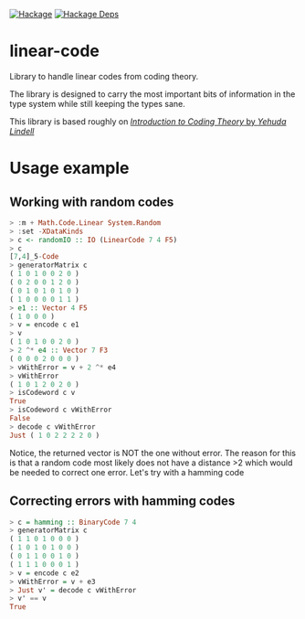 [![Hackage](https://img.shields.io/hackage/v/linear-code.svg)](https://hackage.haskell.org/package/linear-code) [![Hackage Deps](https://img.shields.io/hackage-deps/v/linear-code.svg)](http://packdeps.haskellers.com/reverse/linear-code)

# linear-code
Library to handle linear codes from coding theory.

The library is designed to carry the most important bits of information in the
type system while still keeping the types sane.

This library is based roughly on [_Introduction to Coding Theory_ by _Yehuda Lindell_](http://u.cs.biu.ac.il/~lindell/89-662/coding_theory-lecture-notes.pdf)

# Usage example
## Working with random codes
```Haskell
> :m + Math.Code.Linear System.Random
> :set -XDataKinds
> c <- randomIO :: IO (LinearCode 7 4 F5)
> c
[7,4]_5-Code
> generatorMatrix c
( 1 0 1 0 0 2 0 )
( 0 2 0 0 1 2 0 )
( 0 1 0 1 0 1 0 )
( 1 0 0 0 0 1 1 )
> e1 :: Vector 4 F5
( 1 0 0 0 )
> v = encode c e1
> v
( 1 0 1 0 0 2 0 )
> 2 ^* e4 :: Vector 7 F3
( 0 0 0 2 0 0 0 )
> vWithError = v + 2 ^* e4
> vWithError
( 1 0 1 2 0 2 0 )
> isCodeword c v
True
> isCodeword c vWithError
False
> decode c vWithError
Just ( 1 0 2 2 2 2 0 )
```
Notice, the returned vector is NOT the one without error. The reason for this
is that a random code most likely does not have a distance >2 which would be
needed to correct one error. Let's try with a hamming code

## Correcting errors with hamming codes
```Haskell
> c = hamming :: BinaryCode 7 4
> generatorMatrix c
( 1 1 0 1 0 0 0 )
( 1 0 1 0 1 0 0 )
( 0 1 1 0 0 1 0 )
( 1 1 1 0 0 0 1 )
> v = encode c e2
> vWithError = v + e3
> Just v' = decode c vWithError
> v' == v
True
```

